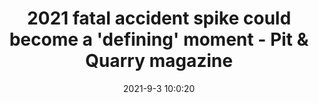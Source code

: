 ---
"title": "2021 fatal accident spike could become a 'defining' moment - Pit & Quarry magazine"
"date": "2021-9-3 10:0:20"
"feed_name": "GOOGLENEWSMINING"
"feed_website": "https://news.google.com/search?q=mining%2Bincident&hl=en-US&gl=US&ceid=US:en"
"feed_rss": "https://news.google.com/rss/search?q=mining%2Bincident&hl=en-US&gl=US&ceid=US:en"
"link": "https://www.pitandquarry.com/2021-fatal-accident-spike-could-become-a-defining-moment/"
"file": "_posts/2021-1-1-10a1fb0a9dd9997bd9e2970dd9a1aa19c38bba1e.md"
"accident": "1"
"drilling": "0"
"dead": "0"
"injured": "0"
---